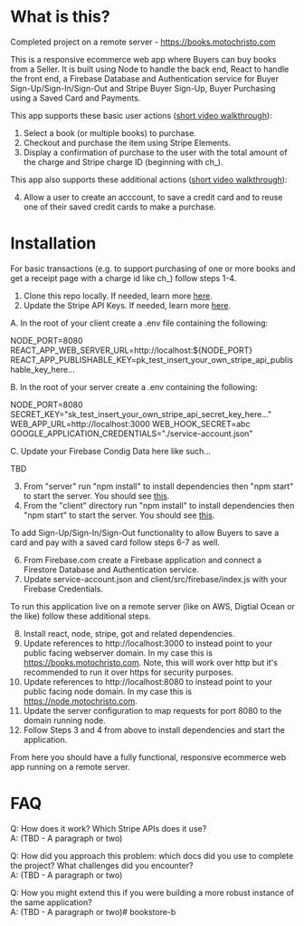 # What is this?

Completed project on a remote server - https://books.motochristo.com

This is a responsive ecommerce web app where Buyers can buy books from a Seller. It is built using Node to handle the back end, React to handle the front end, a Firebase Database and Authentication service for Buyer Sign-Up/Sign-In/Sign-Out and Stripe Buyer Sign-Up, Buyer Purchasing using a Saved Card and Payments.

This app supports these basic user actions (<a href="https://bit.ly/3BqQj4O">short video walkthrough</a>): 

1. Select a book (or multiple books) to purchase.
2. Checkout and purchase the item using Stripe Elements.
3. Display a confirmation of purchase to the user with the total amount of the charge and Stripe charge ID (beginning with ch_).

This app also supports these additional actions (<a href="https://bit.ly/3zc9blU">short video walkthrough</a>): 

4. Allow a user to create an acccount, to save a credit card and to reuse one of their saved credit cards to make a purchase.

# Installation

For basic transactions (e.g. to support purchasing of one or more books and get a receipt page with a charge id like ch_) follow steps 1-4.

1. Clone this repo locally.  If needed, learn more <a href="https://bit.ly/3iybdq1">here</a>.
2. Update the Stripe API Keys.  If needed, learn more <a href="https://bit.ly/2V2NAgQ">here</a>.

A. In the root of your client create a .env file containing the following:

NODE_PORT=8080
REACT_APP_WEB_SERVER_URL=http://localhost:${NODE_PORT}
REACT_APP_PUBLISHABLE_KEY=pk_test_insert_your_own_stripe_api_publishable_key_here...

B. In the root of your server create a .env containing the following: 

NODE_PORT=8080
SECRET_KEY="sk_test_insert_your_own_stripe_api_secret_key_here..."
WEB_APP_URL=http://localhost:3000
WEB_HOOK_SECRET=abc 
GOOGLE_APPLICATION_CREDENTIALS="./service-account.json"

C. Update your Firebase Condig Data here like such...

TBD

3. From "server" run "npm install" to install dependencies then "npm start" to start the server. You should see <a href="https://bit.ly/36KeUTY">this</a>.
4. From the "client" directory run "npm install" to install dependencies then "npm start" to start the server. You should see <a href="https://bit.ly/3kDjbk0">this</a>.

To add Sign-Up/Sign-In/Sign-Out functionality to allow Buyers to save a card and pay with a saved card follow steps 6-7 as well.

6. From Firebase.com create a Firebase application and connect a Firestore Database and Authentication service.
7. Update service-account.json and client/src/firebase/index.js with your Firebase Credentials.

To run this application live on a remote server (like on AWS, Digtial Ocean or the like) follow these additional steps.

8. Install react, node, stripe, got and related dependencies.
9. Update references to http://localhost:3000 to instead point to your public facing webserver domain.  In my case this is https://books.motochristo.com.  Note, this will work over http but it's recommended to run it over https for security purposes.
10. Update references to http://localhost:8080 to instead point to your public facing node domain.  In my case this is https://node.motochristo.com.
11. Update the server configuration to map requests for port 8080 to the domain running node.
12. Follow Steps 3 and 4 from above to install dependencies and start the application.

From here you should have a fully functional, responsive ecommerce web app running on a remote server.

# FAQ

Q: How does it work? Which Stripe APIs does it use? <br />
A: (TBD - A paragraph or two)

Q: How did you approach this problem: which docs did you use to complete the project? What challenges did you encounter? <br />
A: (TBD - A paragraph or two)

Q: How you might extend this if you were building a more robust instance of the same application? <br />
A: (TBD - A paragraph or two)# bookstore-b
